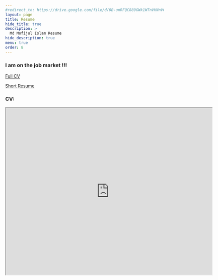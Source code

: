```yaml
---
#redirect_to: https://drive.google.com/file/d/0B-unRFQC889GWk1WTnVHNnVCelk/preview
layout: page
title: Resume
hide_title: true
description: >
  Md Mofijul Islam Resume
hide_description: true
menu: true
order: 8
---
```

<h3>I am on the job market !!!</h3>

[Full CV](https://drive.google.com/file/d/0B-unRFQC889GWk1WTnVHNnVCelk/view?usp=sharing)

[Short Resume](https://drive.google.com/file/d/1xHxfeIkF0bClTpR-ws97Bfwnr2jt4XLT/view?usp=sharing)

<h3> CV: </h3>

<iframe src="https://drive.google.com/file/d/0B-unRFQC889GWk1WTnVHNnVCelk/preview" width="130%" height="530"></iframe>

